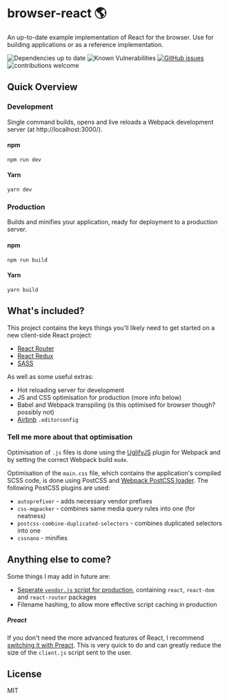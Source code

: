 # browser-react :earth_americas:
An up-to-date example implementation of React for the browser. Use for building applications or as a reference implementation.

![Dependencies up to date](https://david-dm.org/tomgreener/browser-react.svg)
![Known Vulnerabilities](https://snyk.io/test/github/tomgreener/browser-react/badge.svg?targetFile=package.json)
[![GitHub issues](https://img.shields.io/github/issues/Naereen/StrapDown.js.svg)](https://GitHub.com/Naereen/StrapDown.js/issues/)
![contributions welcome](https://img.shields.io/badge/contributions-welcome-brightgreen.svg?style=flat)

## Quick Overview

### Development
Single command builds, opens and live reloads a Webpack development server (at http://localhost:3000/).
#### npm
`npm run dev`
#### Yarn
`yarn dev`

### Production
Builds and minifies your application, ready for deployment to a production server.
#### npm
`npm run build`
#### Yarn
`yarn build`

## What's included?
This project contains the keys things you'll likely need to get started on a new client-side React project:

- [React Router](https://github.com/ReactTraining/react-router)
- [React Redux](https://github.com/reduxjs/react-redux)
- [SASS](https://sass-lang.com/guide)

As well as some useful extras:

- Hot reloading server for development
- JS and CSS optimisation for production (more info below)
- Babel and Webpack transpiling (is this optimised for browser though? possibly not)
- [Airbnb](https://github.com/airbnb/javascript/blob/master/.editorconfig) `.editorconfig`

### Tell me more about that optimisation
Optimisation of `.js` files is done using the [UglifyJS](https://github.com/webpack-contrib/uglifyjs-webpack-plugin) plugin for Webpack and by setting the correct Webpack build `mode`.

Optimisation of the `main.css` file, which contains the application's compiled SCSS code, is done using PostCSS and [Webpack PostCSS loader](https://github.com/postcss/postcss-loader). The following PostCSS plugins are used:

- `autoprefixer` - adds necessary vendor prefixes
- `css-mqpacker` - combines same media query rules into one (for neatness)
- `postcss-combine-duplicated-selectors` - combines duplicated selectors into one
- `cssnano` - minifies

## Anything else to come?
Some things I may add in future are:

- [Seperate `vendor.js` script for production](https://www.codementor.io/drewpowers/high-performance-webpack-config-for-front-end-delivery-90sqic1qa#5-commonschunkplugin-for-vendor-caching), containing `react`, `react-dom` and `react-router` packages
- Filename hashing, to allow more effective script caching in production

##### Preact
If you don't need the more advanced features of React, I recommend [switching it with Preact](https://preactjs.com/guide/switching-to-preact). This is very quick to do and can greatly reduce the size of the `client.js` script sent to the user.

## License
MIT
